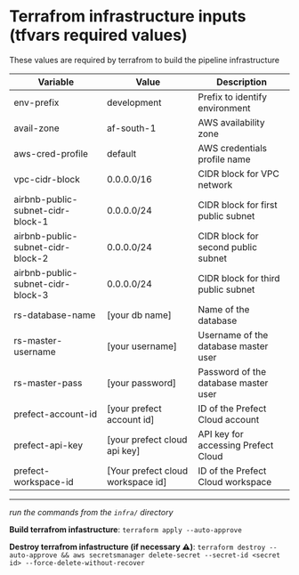 # Terrafrom infrastructure inputs (tfvars required values)

These values are required by terrafrom to build the pipeline infrastructure

| Variable                          | Value                                | Description                            |
|-----------------------------------|--------------------------------------|----------------------------------------|
| env-prefix                        | development                          | Prefix to identify environment         |
| avail-zone                        | af-south-1                           | AWS availability zone                  |
| aws-cred-profile                  | default                              | AWS credentials profile name            |
| vpc-cidr-block                    | 0.0.0.0/16                         | CIDR block for VPC network              |
| airbnb-public-subnet-cidr-block-1 | 0.0.0.0/24                        | CIDR block for first public subnet      |
| airbnb-public-subnet-cidr-block-2 | 0.0.0.0/24                        | CIDR block for second public subnet     |
| airbnb-public-subnet-cidr-block-3 | 0.0.0.0/24                        | CIDR block for third public subnet      |
| rs-database-name                  | [your db name]                           | Name of the database                    |
| rs-master-username                | [your username]                             | Username of the database master user    |
| rs-master-pass                    | [your password]                         | Password of the database master user    |
| prefect-account-id                | [your prefect account id] | ID of the Prefect Cloud account         |
| prefect-api-key                   | [your prefect cloud api key] | API key for accessing Prefect Cloud   |
| prefect-workspace-id              | [Your prefect cloud workspace id] | ID of the Prefect Cloud workspace       |

---
*run the commands from the `infra/` directory*

**Build terrafrom infastructure**: `terraform apply --auto-approve`  

**Destroy terrafrom infastructure (if necessary ⚠️)**: `terraform destroy --auto-approve && aws secretsmanager delete-secret --secret-id <secret id> --force-delete-without-recover` 

